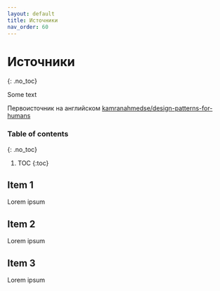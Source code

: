 ```yaml
---
layout: default
title: Источники
nav_order: 60
---
```


# Источники
{: .no_toc}

Some text

Первоисточник на английском [kamranahmedse/design-patterns-for-humans](https://github.com/kamranahmedse/design-patterns-for-humans)

### Table of contents
{: .no_toc}

1. TOC
   {:toc}

## Item 1

Lorem ipsum

## Item 2

Lorem ipsum

## Item 3

Lorem ipsum
